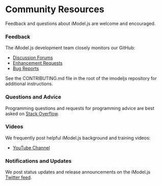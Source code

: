 # Community Resources

Feedback and questions about iModel.js are welcome and encouraged.

### Feedback

The iModel.js development team closely monitors our GitHub:

- [Discussion Forums](https://github.com/imodeljs/imodeljs/labels/discussion)
- [Enhancement Requests](https://github.com/imodeljs/imodeljs/labels/enhancement)
- [Bug Reports](https://github.com/imodeljs/imodeljs/labels/bug)

See the CONTRIBUTING.md file in the root of the imodeljs repository for additional instructions.

### Questions and Advice

Programming questions and requests for programming advice are best asked on [Stack Overflow](https://stackoverflow.com/tags/imodeljs).

### Videos

We frequently post helpful iModel.js background and training videos:

- [YouTube Channel](https://www.youtube.com/channel/UCs4HxiWI4o4bzayG5QnxaIA/featured)

### Notifications and Updates

We post status updates and release announcements on the iModel.js [Twitter feed](https://twitter.com/imodeljs).

